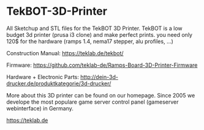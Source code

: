 # TekBOT-3D-Printer
All Sketchup and STL files for the TekBOT 3D Printer. TekBOT is a low budget 3d printer (prusa i3 clone) and make perfect prints. you need only 120$ for the hardware (ramps 1.4, nema17 stepper, alu profiles, ...)

Construction Manual: https://teklab.de/tekbot/

Firmware: https://github.com/teklab-de/Ramps-Board-3D-Printer-Firmware

Hardware + Electronic Parts: http://dein-3d-drucker.de/produktkategorie/3d-drucker/


More about this 3D printer can be found on our homepage. Since 2005 we develope the most populare game server control panel (gameserver webinterface) in Germany.

https://teklab.de

